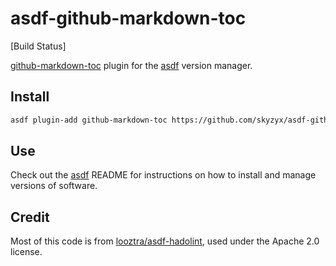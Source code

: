 # asdf-github-markdown-toc

[Build Status]

[github-markdown-toc](https://github.com/ekalinin/github-markdown-toc.go) plugin for the [asdf](https://github.com/asdf-vm/asdf) version manager.

## Install

```bash
asdf plugin-add github-markdown-toc https://github.com/skyzyx/asdf-github-markdown-toc
```

## Use

Check out the [asdf](https://github.com/asdf-vm/asdf) README for instructions on how to install and manage versions of software.

## Credit

Most of this code is from [looztra/asdf-hadolint](https://github.com/looztra/asdf-hadolint), used under the Apache 2.0 license.
